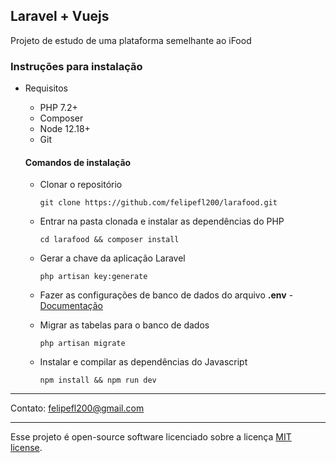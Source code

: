 ## Laravel + Vuejs

Projeto de estudo de uma plataforma semelhante ao iFood

### Instruções para instalação

* Requisitos
  * PHP 7.2+
  * Composer
  * Node 12.18+
  * Git
  
  #### Comandos de instalação
  
  * Clonar o repositório
  
        git clone https://github.com/felipefl200/larafood.git
        
  * Entrar na pasta clonada e instalar as dependências do PHP
  
        cd larafood && composer install
        
  * Gerar a chave da aplicação Laravel
   
        php artisan key:generate
  
  * Fazer as configurações de banco de dados do arquivo **.env** - [Documentação](https://laravel.com/docs/7.x/configuration#environment-configuration)
  
  * Migrar as tabelas para o banco de dados
        
        php artisan migrate
        
  * Instalar e compilar as dependências do Javascript
   
        npm install && npm run dev
***
Contato: [felipefl200@gmail.com](mailto:felipefl200@gmail.com)
***
Esse projeto é open-source software licenciado sobre a licença [MIT license](https://opensource.org/licenses/MIT).
